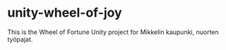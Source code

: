 # unity-wheel-of-joy
This is the Wheel of Fortune Unity project for Mikkelin kaupunki, nuorten työpajat.

